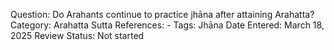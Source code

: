 Question: Do Arahants continue to practice jhāna after attaining Arahatta?
Category: Arahatta
Sutta References: -
Tags: Jhāna
Date Entered: March 18, 2025
Review Status: Not started